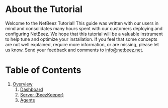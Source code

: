 # About the Tutorial
Welcome to the NetBeez Tutorial! This guide was written with our users in mind and consolidates many hours spent with our customers deploying and configuring NetBeez. We hope that this tutorial will be a valuable instrument to help tune and optimize your installation. If you feel that some concepts are not well explained, require more information, or are missing, please let us know. Send your feedback and comments to info@netbeez.net.

# Table of Contents

1. [Overview](Overview/index.md)
	1. [Dashboard](Overview/dashboard.md)
	2. [Server (BeezKeeper)](Overview/server.md)
	3. [Agents](Overview/agents.md)


